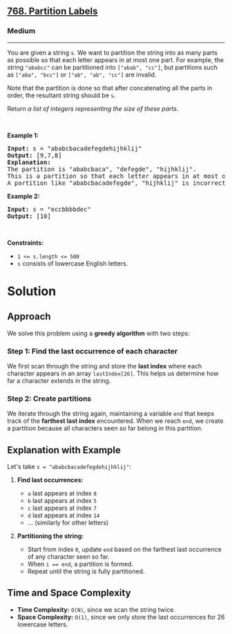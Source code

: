 <h2><a href="https://leetcode.com/problems/partition-labels">768. Partition Labels</a></h2><h3>Medium</h3><hr><p>You are given a string <code>s</code>. We want to partition the string into as many parts as possible so that each letter appears in at most one part. For example, the string <code>&quot;ababcc&quot;</code> can be partitioned into <code>[&quot;abab&quot;, &quot;cc&quot;]</code>, but partitions such as <code>[&quot;aba&quot;, &quot;bcc&quot;]</code> or <code>[&quot;ab&quot;, &quot;ab&quot;, &quot;cc&quot;]</code> are invalid.</p>

<p>Note that the partition is done so that after concatenating all the parts in order, the resultant string should be <code>s</code>.</p>

<p>Return <em>a list of integers representing the size of these parts</em>.</p>

<p>&nbsp;</p>
<p><strong class="example">Example 1:</strong></p>

<pre>
<strong>Input:</strong> s = &quot;ababcbacadefegdehijhklij&quot;
<strong>Output:</strong> [9,7,8]
<strong>Explanation:</strong>
The partition is &quot;ababcbaca&quot;, &quot;defegde&quot;, &quot;hijhklij&quot;.
This is a partition so that each letter appears in at most one part.
A partition like &quot;ababcbacadefegde&quot;, &quot;hijhklij&quot; is incorrect, because it splits s into less parts.
</pre>

<p><strong class="example">Example 2:</strong></p>

<pre>
<strong>Input:</strong> s = &quot;eccbbbbdec&quot;
<strong>Output:</strong> [10]
</pre>

<p>&nbsp;</p>
<p><strong>Constraints:</strong></p>

<ul>
	<li><code>1 &lt;= s.length &lt;= 500</code></li>
	<li><code>s</code> consists of lowercase English letters.</li>
</ul>

# Solution

## Approach 
We solve this problem using a **greedy algorithm** with two steps:

### Step 1: Find the last occurrence of each character
We first scan through the string and store the **last index** where each character appears in an array `lastIndex[26]`. This helps us determine how far a character extends in the string.

### Step 2: Create partitions
We iterate through the string again, maintaining a variable `end` that keeps track of the **farthest last index** encountered. When we reach `end`, we create a partition because all characters seen so far belong in this partition.

## Explanation with Example
Let's take `s = "ababcbacadefegdehijhklij"`:
1. **Find last occurrences:**
   - `a` last appears at index `8`
   - `b` last appears at index `5`
   - `c` last appears at index `7`
   - `d` last appears at index `14`
   - ... (similarly for other letters)

2. **Partitioning the string:**
   - Start from index `0`, update `end` based on the farthest last occurrence of any character seen so far.
   - When `i == end`, a partition is formed.
   - Repeat until the string is fully partitioned.

## Time and Space Complexity
- **Time Complexity:** `O(N)`, since we scan the string twice.
- **Space Complexity:** `O(1)`, since we only store the last occurrences for 26 lowercase letters.
